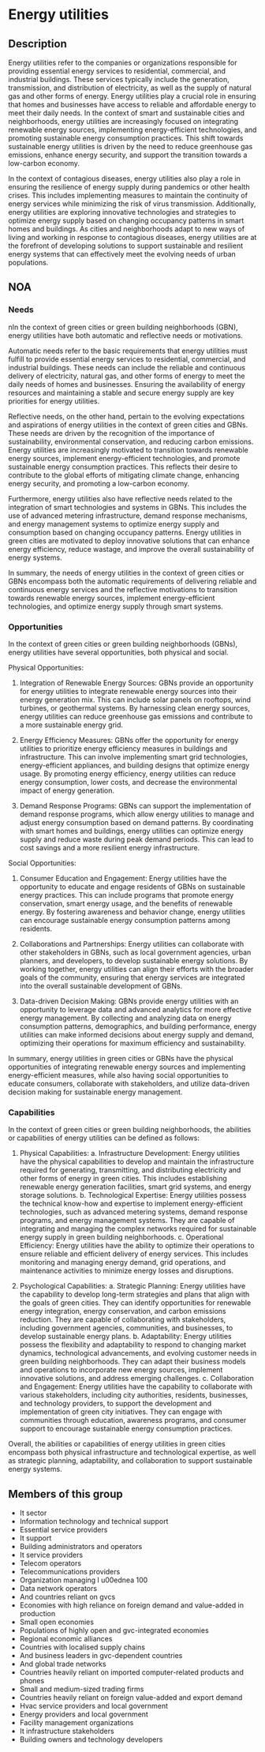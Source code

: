 # Energy utilities

## Description

Energy utilities refer to the companies or organizations responsible for providing essential energy services to residential, commercial, and industrial buildings. These services typically include the generation, transmission, and distribution of electricity, as well as the supply of natural gas and other forms of energy. Energy utilities play a crucial role in ensuring that homes and businesses have access to reliable and affordable energy to meet their daily needs. In the context of smart and sustainable cities and neighborhoods, energy utilities are increasingly focused on integrating renewable energy sources, implementing energy-efficient technologies, and promoting sustainable energy consumption practices. This shift towards sustainable energy utilities is driven by the need to reduce greenhouse gas emissions, enhance energy security, and support the transition towards a low-carbon economy.

In the context of contagious diseases, energy utilities also play a role in ensuring the resilience of energy supply during pandemics or other health crises. This includes implementing measures to maintain the continuity of energy services while minimizing the risk of virus transmission. Additionally, energy utilities are exploring innovative technologies and strategies to optimize energy supply based on changing occupancy patterns in smart homes and buildings. As cities and neighborhoods adapt to new ways of living and working in response to contagious diseases, energy utilities are at the forefront of developing solutions to support sustainable and resilient energy systems that can effectively meet the evolving needs of urban populations.

## NOA

### Needs

nIn the context of green cities or green building neighborhoods (GBN), energy utilities have both automatic and reflective needs or motivations. 

Automatic needs refer to the basic requirements that energy utilities must fulfill to provide essential energy services to residential, commercial, and industrial buildings. These needs can include the reliable and continuous delivery of electricity, natural gas, and other forms of energy to meet the daily needs of homes and businesses. Ensuring the availability of energy resources and maintaining a stable and secure energy supply are key priorities for energy utilities.

Reflective needs, on the other hand, pertain to the evolving expectations and aspirations of energy utilities in the context of green cities and GBNs. These needs are driven by the recognition of the importance of sustainability, environmental conservation, and reducing carbon emissions. Energy utilities are increasingly motivated to transition towards renewable energy sources, implement energy-efficient technologies, and promote sustainable energy consumption practices. This reflects their desire to contribute to the global efforts of mitigating climate change, enhancing energy security, and promoting a low-carbon economy.

Furthermore, energy utilities also have reflective needs related to the integration of smart technologies and systems in GBNs. This includes the use of advanced metering infrastructure, demand response mechanisms, and energy management systems to optimize energy supply and consumption based on changing occupancy patterns. Energy utilities in green cities are motivated to deploy innovative solutions that can enhance energy efficiency, reduce wastage, and improve the overall sustainability of energy systems.

In summary, the needs of energy utilities in the context of green cities or GBNs encompass both the automatic requirements of delivering reliable and continuous energy services and the reflective motivations to transition towards renewable energy sources, implement energy-efficient technologies, and optimize energy supply through smart systems.

### Opportunities

In the context of green cities or green building neighborhoods (GBNs), energy utilities have several opportunities, both physical and social. 

Physical Opportunities:
1. Integration of Renewable Energy Sources: GBNs provide an opportunity for energy utilities to integrate renewable energy sources into their energy generation mix. This can include solar panels on rooftops, wind turbines, or geothermal systems. By harnessing clean energy sources, energy utilities can reduce greenhouse gas emissions and contribute to a more sustainable energy grid.

2. Energy Efficiency Measures: GBNs offer the opportunity for energy utilities to prioritize energy efficiency measures in buildings and infrastructure. This can involve implementing smart grid technologies, energy-efficient appliances, and building designs that optimize energy usage. By promoting energy efficiency, energy utilities can reduce energy consumption, lower costs, and decrease the environmental impact of energy generation.

3. Demand Response Programs: GBNs can support the implementation of demand response programs, which allow energy utilities to manage and adjust energy consumption based on demand patterns. By coordinating with smart homes and buildings, energy utilities can optimize energy supply and reduce waste during peak demand periods. This can lead to cost savings and a more resilient energy infrastructure.

Social Opportunities:
1. Consumer Education and Engagement: Energy utilities have the opportunity to educate and engage residents of GBNs on sustainable energy practices. This can include programs that promote energy conservation, smart energy usage, and the benefits of renewable energy. By fostering awareness and behavior change, energy utilities can encourage sustainable energy consumption patterns among residents.

2. Collaborations and Partnerships: Energy utilities can collaborate with other stakeholders in GBNs, such as local government agencies, urban planners, and developers, to develop sustainable energy solutions. By working together, energy utilities can align their efforts with the broader goals of the community, ensuring that energy services are integrated into the overall sustainable development of GBNs.

3. Data-driven Decision Making: GBNs provide energy utilities with an opportunity to leverage data and advanced analytics for more effective energy management. By collecting and analyzing data on energy consumption patterns, demographics, and building performance, energy utilities can make informed decisions about energy supply and demand, optimizing their operations for maximum efficiency and sustainability.

In summary, energy utilities in green cities or GBNs have the physical opportunities of integrating renewable energy sources and implementing energy-efficient measures, while also having social opportunities to educate consumers, collaborate with stakeholders, and utilize data-driven decision making for sustainable energy management.

### Capabilities

In the context of green cities or green building neighborhoods, the abilities or capabilities of energy utilities can be defined as follows:

1. Physical Capabilities:
   a. Infrastructure Development: Energy utilities have the physical capabilities to develop and maintain the infrastructure required for generating, transmitting, and distributing electricity and other forms of energy in green cities. This includes establishing renewable energy generation facilities, smart grid systems, and energy storage solutions.
   b. Technological Expertise: Energy utilities possess the technical know-how and expertise to implement energy-efficient technologies, such as advanced metering systems, demand response programs, and energy management systems. They are capable of integrating and managing the complex networks required for sustainable energy supply in green building neighborhoods.
   c. Operational Efficiency: Energy utilities have the ability to optimize their operations to ensure reliable and efficient delivery of energy services. This includes monitoring and managing energy demand, grid operations, and maintenance activities to minimize energy losses and disruptions.

2. Psychological Capabilities:
   a. Strategic Planning: Energy utilities have the capability to develop long-term strategies and plans that align with the goals of green cities. They can identify opportunities for renewable energy integration, energy conservation, and carbon emissions reduction. They are capable of collaborating with stakeholders, including government agencies, communities, and businesses, to develop sustainable energy plans.
   b. Adaptability: Energy utilities possess the flexibility and adaptability to respond to changing market dynamics, technological advancements, and evolving customer needs in green building neighborhoods. They can adapt their business models and operations to incorporate new energy sources, implement innovative solutions, and address emerging challenges.
   c. Collaboration and Engagement: Energy utilities have the capability to collaborate with various stakeholders, including city authorities, residents, businesses, and technology providers, to support the development and implementation of green city initiatives. They can engage with communities through education, awareness programs, and consumer support to encourage sustainable energy consumption practices.

Overall, the abilities or capabilities of energy utilities in green cities encompass both physical infrastructure and technological expertise, as well as strategic planning, adaptability, and collaboration to support sustainable energy systems.

## Members of this group

* It sector
* Information technology and technical support
* Essential service providers
* It support
* Building administrators and operators
* It service providers
* Telecom operators
* Telecommunications providers
* Organization managing l u00ednea 100
* Data network operators
* And countries reliant on gvcs
* Economies with high reliance on foreign demand and value-added in production
* Small open economies
* Populations of highly open and gvc-integrated economies
* Regional economic alliances
* Countries with localised supply chains
* And business leaders in gvc-dependent countries
* And global trade networks
* Countries heavily reliant on imported computer-related products and phones
* Small and medium-sized trading firms
* Countries heavily reliant on foreign value-added and export demand
* Hvac service providers and local government
* Energy providers and local government
* Facility management organizations
* It infrastructure stakeholders
* Building owners and technology developers